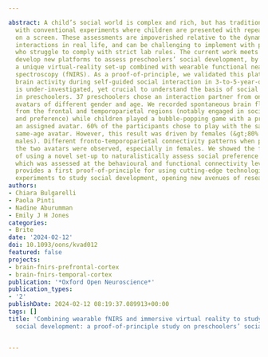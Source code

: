 ---
abstract: A child’s social world is complex and rich, but has traditionally been assessed
  with conventional experiments where children are presented with repeated stimuli
  on a screen. These assessments are impoverished relative to the dynamics of social
  interactions in real life, and can be challenging to implement with preschoolers,
  who struggle to comply with strict lab rules. The current work meets the need to
  develop new platforms to assess preschoolers’ social development, by presenting
  a unique virtual-reality set-up combined with wearable functional near-infrared
  spectroscopy (fNIRS). As a proof-of-principle, we validated this platform by measuring
  brain activity during self-guided social interaction in 3-to-5-year-olds, which
  is under-investigated, yet crucial to understand the basis of social interactions
  in preschoolers. 37 preschoolers chose an interaction partner from one of 4 human-like
  avatars of different gender and age. We recorded spontaneous brain fluctuations
  from the frontal and temporoparietal regions (notably engaged in social-categorization
  and preference) while children played a bubble-popping game with a preferred and
  an assigned avatar. 60% of the participants chose to play with the same-gender and
  same-age avatar. However, this result was driven by females (&gt;80% vs. 50% in
  males). Different fronto-temporoparietal connectivity patterns when playing with
  the two avatars were observed, especially in females. We showed the feasibility
  of using a novel set-up to naturalistically assess social preference in preschoolers,
  which was assessed at the behavioural and functional connectivity level. This work
  provides a first proof-of-principle for using cutting-edge technologies and naturalistic
  experiments to study social development, opening new avenues of research.
authors:
- Chiara Bulgarelli
- Paola Pinti
- Nadine Aburumman
- Emily J H Jones
categories:
- Brite
date: '2024-02-12'
doi: 10.1093/oons/kvad012
featured: false
projects:
- brain-fnirs-prefrontal-cortex
- brain-fnirs-temporal-cortex
publication: '*Oxford Open Neuroscience*'
publication_types:
- '2'
publishDate: 2024-02-12 08:19:37.089913+00:00
tags: []
title: 'Combining wearable fNIRS and immersive virtual reality to study preschoolers’
  social development: a proof-of-principle study on preschoolers’ social preference'

---
